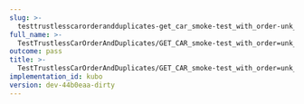 ```yaml
---
slug: >-
  testtrustlesscarorderandduplicates-get_car_smoke-test_with_order-unk_of_unixfs_directory-header_content-type
full_name: >-
  TestTrustlessCarOrderAndDuplicates/GET_CAR_smoke-test_with_order=unk_of_UnixFS_Directory/Header_Content-Type
outcome: pass
title: >-
  TestTrustlessCarOrderAndDuplicates/GET_CAR_smoke-test_with_order=unk_of_UnixFS_Directory/Header_Content-Type
implementation_id: kubo
version: dev-44b0eaa-dirty
---
```


